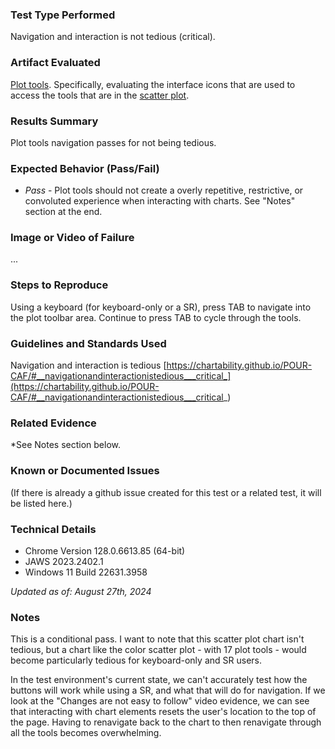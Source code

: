 ### Test Type Performed
Navigation and interaction is not tedious (critical).

### Artifact Evaluated
[Plot tools](https://docs.bokeh.org/en/latest/docs/user_guide/interaction/tools.html#ug-interaction-tools). Specifically, evaluating the interface icons that are used to access the tools that are in the [scatter plot](https://quansight-labs.github.io/bokeh-a11y-audit/#_ts1723552414769).

### Results Summary
Plot tools navigation passes for not being tedious.

### Expected Behavior (Pass/Fail)
- *Pass* - Plot tools should not create a overly repetitive, restrictive, or convoluted experience when interacting with charts. See "Notes" section at the end.

### Image or Video of Failure 
...

### Steps to Reproduce
Using a keyboard (for keyboard-only or a SR), press TAB to navigate into the plot toolbar area. Continue to press TAB to cycle through the tools. 

### Guidelines and Standards Used
Navigation and interaction is tedious [https://chartability.github.io/POUR-CAF/#__navigationandinteractionistedious___critical_](https://chartability.github.io/POUR-CAF/#__navigationandinteractionistedious___critical_)

### Related Evidence
*See Notes section below.

### Known or Documented Issues
(If there is already a github issue created for this test or a related test, it will be listed here.)

### Technical Details
- Chrome Version 128.0.6613.85 (64-bit)
- JAWS 2023.2402.1
- Windows 11 Build 22631.3958

*Updated as of: August 27th, 2024*

### Notes
This is a conditional pass. I want to note that this scatter plot chart isn't tedious, but a chart like the color scatter plot - with 17 plot tools - would become particularly tedious for keyboard-only and SR users. 

In the test environment's current state, we can't accurately test how the buttons will work while using a SR, and what that will do for navigation. If we look at the "Changes are not easy to follow" video evidence, we can see that interacting with chart elements resets the user's location to the top of the page. Having to renavigate back to the chart to then renavigate through all the tools becomes overwhelming.